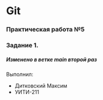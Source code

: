 # Git
### Практическая работа №5
### Задание 1.
##### Изменено в ветке main второй раз
Выполнил:
* Дитковский Максим
* УИТИ-211

